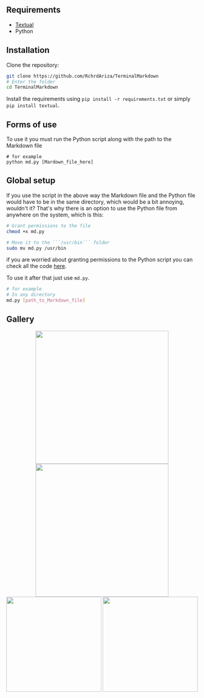 ## Requirements

- [Textual](https://github.com/Textualize/textual)
- Python

## Installation
Clone the repository:
```bash
git clone https://github.com/RchrdAriza/TerminalMarkdown
# Enter the folder
cd TerminalMarkdown
```

Install the requirements using `pip install -r requirements.txt` or simply `pip install textual`.

## Forms of use

To use it you must run the Python script along with the path to the Markdown file

```shell
# for example
python md.py [Mardown_file_here]
```

## Global setup

If you use the script in the above way the Markdown file and the Python file would have to be in the same directory, which would be a bit annoying, wouldn't it?
That's why there is an option to use the Python file from anywhere on the system, which is this:

````bash
# Grant permissions to the file
chmod +x md.py

# Move it to the ```/usr/bin``` folder
sudo mv md.py /usr/bin
````

if you are worried about granting permissions to the Python script you can check all the code [here](https://github.com/RchrdAriza/TerminalMarkdown/blob/main/md.py).

To use it after that just use `md.py`.

```bash
# for example
# In any directory
md.py [path_to_Markdown_file]
```

## Gallery

 <p align="Center">
   <img src="https://res.cloudinary.com/dhqo7n9gd/image/upload/v1696716882/Md/IMG_20231007_170806_111_a3uqg8.jpg" width=350>
   <img src="https://res.cloudinary.com/dhqo7n9gd/image/upload/v1696716883/Md/IMG_20231007_170806_519_zxzqhh.jpg" width=350 >
   <img src="https://res.cloudinary.com/dhqo7n9gd/image/upload/v1696716910/Md/Screenshot_20231007-163717_Termux_jsywjt.jpg" width=250 >
   <img src="https://res.cloudinary.com/dhqo7n9gd/image/upload/v1696717172/Md/Screenshot_20231007-171608_Termux_aiz4ea.jpg" width=250 >
  </p>
